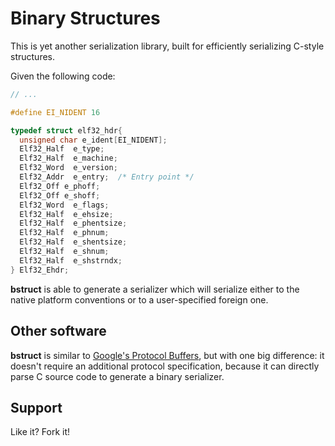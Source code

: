 Binary Structures
=================

This is yet another serialization library, built for efficiently serializing
C-style structures.

Given the following code:

```c
// ...

#define EI_NIDENT 16

typedef struct elf32_hdr{
  unsigned char e_ident[EI_NIDENT];
  Elf32_Half  e_type;
  Elf32_Half  e_machine;
  Elf32_Word  e_version;
  Elf32_Addr  e_entry;  /* Entry point */
  Elf32_Off e_phoff;
  Elf32_Off e_shoff;
  Elf32_Word  e_flags;
  Elf32_Half  e_ehsize;
  Elf32_Half  e_phentsize;
  Elf32_Half  e_phnum;
  Elf32_Half  e_shentsize;
  Elf32_Half  e_shnum;
  Elf32_Half  e_shstrndx;
} Elf32_Ehdr;
```

**bstruct** is able to generate a serializer which will serialize either
to the native platform conventions or to a user-specified foreign one.

## Other software

**bstruct** is similar to [Google's Protocol Buffers](http://github.com/google/protobuf),
but with one big difference: it doesn't require an additional protocol
specification, because it can directly parse C source code to generate a binary
serializer.

## Support

Like it? Fork it!

